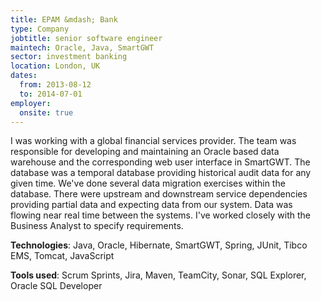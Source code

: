 ```yaml
---
title: EPAM &mdash; Bank
type: Company
jobtitle: senior software engineer
maintech: Oracle, Java, SmartGWT
sector: investment banking
location: London, UK
dates:
  from: 2013-08-12
  to: 2014-07-01
employer:
  onsite: true
---
```


I was working with a global financial services provider. The team was responsible for developing and maintaining an Oracle based data warehouse and the corresponding web user interface in SmartGWT. The database was a temporal database providing historical audit data for any given time. We've done several data migration exercises within the database. There were upstream and downstream service dependencies providing partial data and expecting data from our system. Data was flowing near real time between the systems. I've worked closely with the Business Analyst to specify requirements.

**Technologies**: Java, Oracle, Hibernate, SmartGWT, Spring, JUnit, Tibco EMS, Tomcat, JavaScript

**Tools used**: Scrum Sprints, Jira, Maven, TeamCity, Sonar, SQL Explorer, Oracle SQL Developer
